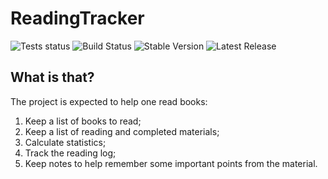 # ReadingTracker
![Tests status](https://github.com/kunansy/ReadingTracker/actions/workflows/python-app.yml/badge.svg)
![Build Status](https://github.com/kunansy/ReadingTracker/actions/workflows/docker-image.yml/badge.svg)
![Stable Version](https://img.shields.io/github/v/tag/kunansy/ReadingTracker)
![Latest Release](https://img.shields.io/github/v/release/kunansy/ReadingTracker?color=%233D9970)

## What is that?
The project is expected to help one read books:
1. Keep a list of books to read;
2. Keep a list of reading and completed materials;
3. Calculate statistics;
4. Track the reading log;
4. Keep notes to help remember some important points from the material.


